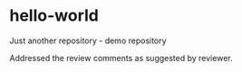 # hello-world
Just another repository - demo repository

Addressed the review comments as suggested by reviewer.
